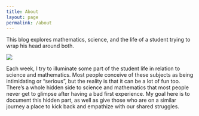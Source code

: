 ```yaml
---
title: About
layout: page
permalink: /about
---
```


This blog explores mathematics, science, and the life of a student trying to wrap his head around both.

![](/handwaving/assets/img/About.png)

Each week, I try to illuminate some part of the student life in relation to science and mathematics. Most people conceive of these subjects as being intimidating or “serious”, but the reality is that it can be a lot of fun too. There’s a whole hidden side to science and mathematics that most people never get to glimpse after having a bad first experience. My goal here is to document this hidden part, as well as give those who are on a similar journey a place to kick back and empathize with our shared struggles.
